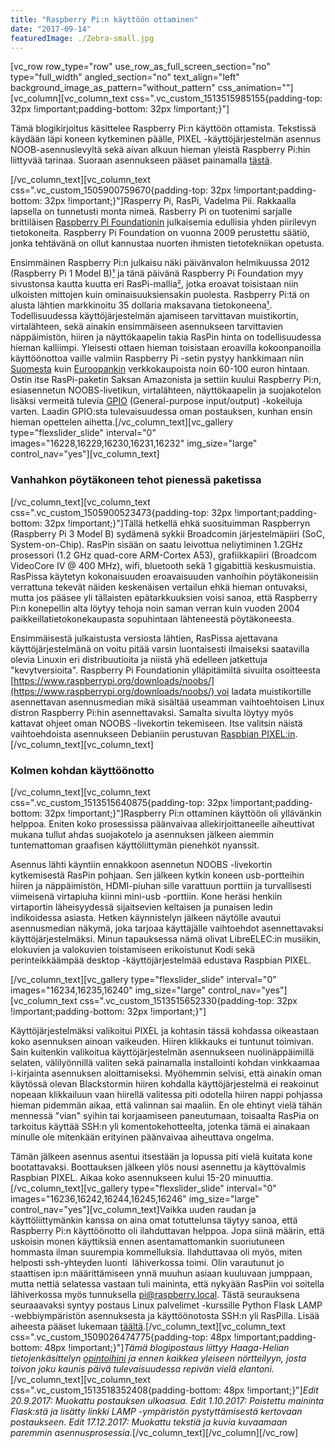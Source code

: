 ```yaml
---
title: "Raspberry Pi:n käyttöön ottaminen"
date: "2017-09-14"
featuredImage: ./Zebra-small.jpg
---
```


\[vc\_row row\_type="row" use\_row\_as\_full\_screen\_section="no" type="full\_width" angled\_section="no" text\_align="left" background\_image\_as\_pattern="without\_pattern" css\_animation=""\]\[vc\_column\]\[vc\_column\_text css=".vc\_custom\_1513515985155{padding-top: 32px !important;padding-bottom: 32px !important;}"\]

Tämä blogikirjoitus käsittelee Raspberry Pi:n käyttöön ottamista. Tekstissä käydään läpi koneen kytkeminen päälle, PIXEL -käyttöjärjestelmän asennus NOOB-asennuslevyltä sekä aivan alkuun hieman yleistä Raspberry Pi:hin liittyvää tarinaa. Suoraan asennukseen pääset painamalla [tästä](#start).

\[/vc\_column\_text\]\[vc\_column\_text css=".vc\_custom\_1505900759670{padding-top: 32px !important;padding-bottom: 32px !important;}"\]Rasperry Pi, RasPi, Vadelma Pii. Rakkaalla lapsella on tunnetusti monta nimeä. Rasberry Pi on tuotenimi sarjalle brittiläisen [Raspberry Pi Foundationin](https://www.raspberrypi.org/about/) julkaisemia edullisia yhden piirilevyn tietokoneita. Raspberry Pi Foundation on vuonna 2009 perustettu säätiö, jonka tehtävänä on ollut kannustaa nuorten ihmisten tietotekniikan opetusta.

Ensimmäinen Raspberry Pi:n julkaisu näki päivänvalon helmikuussa 2012 (Raspberry Pi 1 Model B)[¹](https://en.wikipedia.org/wiki/Raspberry_Pi) ja tänä päivänä Raspberry Pi Foundation myy sivustonsa kautta kuutta eri RasPi-mallia[²](https://www.raspberrypi.org/products/), jotka eroavat toisistaan niin ulkoisten mittojen kuin ominaisuuksiensakin puolesta. Rasbperry Pi:tä on alusta lähtien markkinoitu 35 dollaria maksavana tietokoneena[¹](https://en.wikipedia.org/wiki/Raspberry_Pi). Todellisuudessa käyttöjärjestelmän ajamiseen tarvittavan muistikortin, virtalähteen, sekä ainakin ensimmäiseen asennukseen tarvittavien näppäimistön, hiiren ja näyttökaapelin takia RasPin hinta on todellisuudessa hieman kalliimpi. Yleisesti ottaen hieman toisistaan eroavilla kokoonpanoilla käyttöönottoa vaille valmiin Raspberry Pi -setin pystyy hankkimaan niin [Suomesta](https://www.verkkokauppa.com/fi/product/7737/jhrxt/Raspberry-Pi-3-model-B-aloituspakkaus) kuin [Euroopankin](https://www.amazon.de/gp/product/B01CYQJP9O/ref=od_aui_detailpages00?ie=UTF8&psc=1) verkkokaupoista noin 60-100 euron hintaan. Ostin itse RasPi-paketin Saksan Amazonista ja settiin kuului Raspberry Pi:n, esiasennetun NOOBS-livetikun, virtalähteen, näyttökaapelin ja suojakotelon lisäksi vermeitä tulevia [GPIO](https://en.wikipedia.org/wiki/General-purpose_input/output) (General-purpose input/output) -kokeiluja varten. Laadin GPIO:sta tulevaisuudessa oman postauksen, kunhan ensin hieman opettelen aihetta.\[/vc\_column\_text\]\[vc\_gallery type="flexslider\_slide" interval="0" images="16228,16229,16230,16231,16232" img\_size="large" control\_nav="yes"\]\[vc\_column\_text\]

### Vanhahkon pöytäkoneen tehot pienessä paketissa

\[/vc\_column\_text\]\[vc\_column\_text css=".vc\_custom\_1505900523473{padding-top: 32px !important;padding-bottom: 32px !important;}"\]Tällä hetkellä ehkä suosituimman Raspberryn (Raspberry Pi 3 Model B) sydämenä sykkii Broadcomin järjestelmäpiiri (SoC, System-on-Chip). RasPin sisään on saatu leivottua neliytiminen 1.2GHz prosessori (1.2 GHz quad-core ARM-Cortex A53), grafiikkapiiri (Broadcom VideoCore IV @ 400 MHz), wifi, bluetooth sekä 1 gigabittiä keskusmuistia. RasPissa käytetyn kokonaisuuden eroavaisuuden vanhoihin pöytäkoneisiin verrattuna tekevät näiden keskenäisen vertailun ehkä hieman ontuvaksi, mutta jos pääsee yli tällaisten epätarkkuuksien voisi sanoa, että Raspberry Pi:n konepellin alta löytyy tehoja noin saman verran kuin vuoden 2004 paikkeillatietokonekaupasta sopuhintaan lähteneestä pöytäkoneesta.

Ensimmäisestä julkaistusta versiosta lähtien, RasPissa ajettavana käyttöjärjestelmänä on voitu pitää varsin luontaisesti ilmaiseksi saatavilla olevia Linuxin eri distribuutioita ja niistä yhä edelleen jatkettuja "kevytversioita". Raspberry Pi Foundationin ylläpitämiltä sivuilta osoitteesta [https://www.raspberrypi.org/downloads/noobs/](https://www.raspberrypi.org/downloads/noobs/) voi ladata muistikortille asennettavan asennusmedian mikä sisältää useamman vaihtoehtoisen Linux distron Raspberry Pi:hin asennettavaksi. Samalta sivulta löytyy myös kattavat ohjeet oman NOOBS -livekortin tekemiseen. Itse valitsin näistä vaihtoehdoista asennukseen Debianiin perustuvan [Raspbian PIXEL:in](https://www.raspberrypi.org/blog/introducing-pixel/).\[/vc\_column\_text\]\[vc\_column\_text\]

### Kolmen kohdan käyttöönotto

\[/vc\_column\_text\]\[vc\_column\_text css=".vc\_custom\_1513515640875{padding-top: 32px !important;padding-bottom: 32px !important;}"\]Raspberry Pi:n ottaminen käyttöön oli yllävänkin helppoa. Eniten koko prosessissa päänvaivaa allekirjoittaneelle aiheuttivat mukana tullut ahdas suojakotelo ja asennuksen jälkeen aiemmin tuntemattoman graafisen käyttöliittymän pienehköt nyanssit.

Asennus lähti käyntiin ennakkoon asennetun NOOBS -livekortin kytkemisestä RasPin pohjaan. Sen jälkeen kytkin koneen usb-portteihin hiiren ja näppäimistön, HDMI-piuhan sille varattuun porttiin ja turvallisesti viimeisenä virtapiuha kiinni mini-usb -porttiin. Kone heräsi henkiin virtaportin läheisyydessä sijaitsevien keltaisen ja punaisen ledin indikoidessa asiasta. Hetken käynnistelyn jälkeen näytölle avautui asennusmedian näkymä, joka tarjoaa käyttäjälle vaihtoehdot asennettavaksi käyttöjärjestelmäksi. Minun tapauksessa nämä olivat LibreELEC:in musiikin, elokuvien ja valokuvien toistamiseen erikoistunut Kodi sekä perinteikkäämpää desktop -käyttöjärjestelmää edustava Raspbian PIXEL.

\[/vc\_column\_text\]\[vc\_gallery type="flexslider\_slide" interval="0" images="16234,16235,16240" img\_size="large" control\_nav="yes"\]\[vc\_column\_text css=".vc\_custom\_1513515652330{padding-top: 32px !important;padding-bottom: 32px !important;}"\]

Käyttöjärjestelmäksi valikoitui PIXEL ja kohtasin tässä kohdassa oikeastaan koko asennuksen ainoan vaikeuden. Hiiren klikkauks ei tuntunut toimivan. Sain kuitenkin valikoitua käyttöjärjestelmän asennukseen nuolinäppäimillä selaten, välilyönnillä valiten sekä painamalla installointi kohdan vinkkaamaa i-kirjainta asennuksen aloittamiseksi. Myöhemmin selvisi, että ainakin oman käytössä olevan Blackstormin hiiren kohdalla käyttöjärjestelmä ei reakoinut nopeaan klikkailuun vaan hiirellä valitessa piti odotella hiiren nappi pohjassa hieman pidemmän aikaa, että valinnan sai maaliin. En ole ehtinyt vielä tähän mennessä "vian" syihin tai korjaamiseen paneutumaan, toisaalta RasPia on tarkoitus käyttää SSH:n yli komentokehotteelta, jotenka tämä ei ainakaan minulle ole mitenkään erityinen päänvaivaa aiheuttava ongelma.

Tämän jälkeen asennus asentui itsestään ja lopussa piti vielä kuitata kone bootattavaksi. Boottauksen jälkeen ylös nousi asennettu ja käyttövalmis Raspbian PIXEL. Aikaa koko asennukseen kului 15-20 minuuttia.\[/vc\_column\_text\]\[vc\_gallery type="flexslider\_slide" interval="0" images="16236,16242,16244,16245,16246" img\_size="large" control\_nav="yes"\]\[vc\_column\_text\]Vaikka uuden raudan ja käyttöliittymänkin kanssa on aina omat totuttelunsa täytyy sanoa, että Raspberry Pi:n käyttöönotto oli ilahduttavan helppoa. Jopa siinä määrin, että uskoisin monen käyttiksiä ennen asentamattomankin suoriutuneen hommasta ilman suurempia kommelluksia. Ilahduttavaa oli myös, miten helposti ssh-yhteyden luonti  lähiverkossa toimi. Olin varautunut jo staattisen ip:n määrittämiseen ynnä muuhun asiaan kuuluvaan jumppaan, mutta nettiä selatessa vastaan tuli maininta, että nykyään RasPiin voi soitella lähiverkossa myös tunnuksella pi@raspberry.local. Tästä seurauksena seuraaavaksi syntyy postaus Linux palvelimet -kurssille Python Flask LAMP -webbiympäristön asennuksesta ja käyttöönotosta SSH:n yli RasPilla. Lisää aiheesta pääset lukemaan [täältä](http://207.154.212.16/lamp-julkaisu-ja-kehitysalustan-pystyttaminen-raspberry-pilla/).\[/vc\_column\_text\]\[vc\_column\_text css=".vc\_custom\_1509026474775{padding-top: 48px !important;padding-bottom: 48px !important;}"\]_Tämä blogipostaus liittyy Haaga-Helian tietojenkäsittelyn [opintoihini](http://www.haaga-helia.fi/fi/koulutus/ammattikorkeakoulututkinnot/tietojenkasittelyn-koulutus-tradenomi-amk) ja ennen kaikkea yleiseen nörtteilyyn, josta toivon joku kaunis päivä tulevaisuudessa repivän vielä elantoni._\[/vc\_column\_text\]\[vc\_column\_text css=".vc\_custom\_1513518352408{padding-bottom: 48px !important;}"\]_Edit 20.9.2017: Muokattu postauksen ulkoasua. Edit 1.10.2017: Poistettu maininta Flask:stä ja lisätty linkki LAMP -ympäristön pystyttämisestä kertovaan postaukseen._ _Edit 17.12.2017: Muokattu tekstiä ja kuvia kuvaamaan paremmin asennusprosessia._\[/vc\_column\_text\]\[/vc\_column\]\[/vc\_row\]
